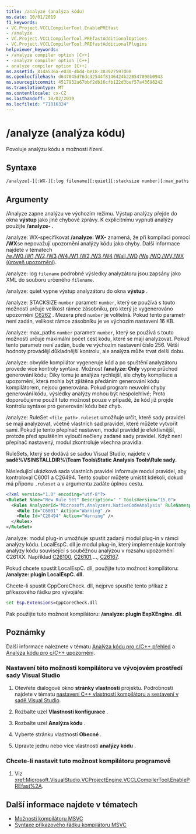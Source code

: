 ```yaml
---
title: /analyze (analýza kódu)
ms.date: 10/01/2019
f1_keywords:
- VC.Project.VCCLCompilerTool.EnablePREfast
- /analyze
- VC.Project.VCCLCompilerTool.PREfastAdditionalOptions
- VC.Project.VCCLCompilerTool.PREfastAdditionalPlugins
helpviewer_keywords:
- /analyze compiler option [C++]
- -analyze compiler option [C++]
- analyze compiler option [C++]
ms.assetid: 81da536a-e030-4bd4-be18-383927597d08
ms.openlocfilehash: d647045d76dc32544f8146424b220547890b0943
ms.sourcegitcommit: 4517932a67bbf2db16cfb122d3bef57a43696242
ms.translationtype: MT
ms.contentlocale: cs-CZ
ms.lasthandoff: 10/02/2019
ms.locfileid: "71816324"
---
```

# <a name="analyze-code-analysis"></a>/analyze (analýza kódu)

Povoluje analýzu kódu a možnosti řízení.

## <a name="syntax"></a>Syntaxe

```cmd
/analyze[-][:WX-][:log filename][:quiet][:stacksize number][:max_paths number][:only][:ruleset]
```

## <a name="arguments"></a>Argumenty

/Analyze zapne analýzu ve výchozím režimu. Výstup analýzy přejde do okna **výstup** jako jiné chybové zprávy. K explicitnímu vypnutí analýzy použijte **/analyze-** .

/analyze: WX-specifikovat **/analyze: WX-** znamená, že při kompilaci pomocí **/WX**se nepovažují upozornění analýzy kódu jako chyby. Další informace najdete v tématech [/w,/W0,/W1,/W2,/W3,/W4,/W1,/W2,/W3,/W4,/Wall,/WD,/We,/WO,/WV,/WX (úroveň upozornění)](compiler-option-warning-level.md).

/analyze: log `filename` podrobné výsledky analyzátoru jsou zapsány jako XML do souboru určeného `filename`.

/analyze: quiet vypne výstup analyzátoru do okna **výstup** .

/analyze: STACKSIZE `number` parametr `number`, který se používá s touto možností určuje velikost rámce zásobníku, pro který je vygenerováno upozornění [C6262](/visualstudio/code-quality/c6262) . Mezera před `number` je volitelná. Pokud tento parametr není zadán, velikost rámce zásobníku je ve výchozím nastavení 16 KB.

/analyze: max_paths `number` parametr `number`, který se používá s touto možností určuje maximální počet cest kódu, které se mají analyzovat. Pokud tento parametr není zadán, bude ve výchozím nastavení číslo 256. Větší hodnoty provádějí důkladnější kontrolu, ale analýza může trvat delší dobu.

/analyze: obvykle kompilátor vygeneruje kód a po spuštění analyzátoru provede více kontroly syntaxe. Možnost **/analyze: Only** vypne průchod generování kódu; Díky tomu je analýza rychlejší, ale chyby kompilace a upozornění, která mohla být zjištěna předáním generování kódu kompilátorem, nejsou generována. Pokud program neuvolní chyby generování kódu, výsledky analýzy mohou být nespolehlivé; Proto doporučujeme použít tuto možnost pouze v případě, že kód již projde kontrolu syntaxe pro generování kódu bez chyb.

/analyze: RuleSet `<file_path>.ruleset` umožňuje určit, které sady pravidel se mají analyzovat, včetně vlastních sad pravidel, které můžete vytvořit sami. Pokud je tento přepínač nastaven, modul pravidel je efektivnější, protože před spuštěním vyloučí nečleny zadané sady pravidel. Když není přepínač nastavený, modul zkontroluje všechna pravidla.

RuleSets, který se dodává se sadou Visual Studio, najdete v **sadě%VSINSTALLDIR%\Team Tools\Static Analysis Tools\Rule sady.**

Následující ukázková sada vlastních pravidel informuje modul pravidel, aby kontroloval C6001 a C26494. Tento soubor můžete umístit kdekoli, dokud má příponu `.ruleset` a v argumentu zadáte úplnou cestu.

```xml
<?xml version="1.0" encoding="utf-8"?>
<RuleSet Name="New Rule Set" Description=" " ToolsVersion="15.0">
  <Rules AnalyzerId="Microsoft.Analyzers.NativeCodeAnalysis" RuleNamespace="Microsoft.Rules.Native">
    <Rule Id="C6001" Action="Warning" />
    <Rule Id="C26494" Action="Warning" />
  </Rules>
</RuleSet>
```

/analyze: modul plug-in umožňuje spustit zadaný modul plug-in v rámci analýzy kódu.
LocalEspC. dll je modul plug-in, který implementuje kontroly analýzy kódu související s souběžnou analýzou v rozsahu upozornění C261XX. Například [C26100](/visualstudio/code-quality/c26100), [C26101](/visualstudio/code-quality/c26101),..., [C26167](/visualstudio/code-quality/c26167).

Pokud chcete spustit LocalEspC. dll, použijte tuto možnost kompilátoru: **/analyze: plugin LocalEspC. dll.**

Chcete-li spustit CppCoreCheck. dll, nejprve spusťte tento příkaz z příkazového řádku pro vývojáře:

```cmd
set Esp.Extensions=CppCoreCheck.dll
```

Pak použijte tuto možnost kompilátoru: **/analyze: plugin EspXEngine. dll**.

## <a name="remarks"></a>Poznámky

Další informace naleznete v tématu [Analýza kódu pro c/C++ přehled](/visualstudio/code-quality/code-analysis-for-c-cpp-overview) a [Analýza kódu pro c/C++ upozornění](/visualstudio/code-quality/code-analysis-for-c-cpp-warnings).

### <a name="to-set-this-compiler-option-in-the-visual-studio-development-environment"></a>Nastavení této možnosti kompilátoru ve vývojovém prostředí sady Visual Studio

1. Otevřete dialogové okno **stránky vlastností** projektu. Podrobnosti najdete v tématu [nastavení C++ vlastností kompilátoru a sestavení v sadě Visual Studio](../working-with-project-properties.md).

1. Rozbalte uzel **Vlastnosti konfigurace** .

1. Rozbalte uzel **Analýza kódu** .

1. Vyberte stránku vlastností **Obecné** .

1. Upravte jednu nebo více vlastností **analýzy kódu** .

### <a name="to-set-this-compiler-option-programmatically"></a>Chcete-li nastavit tuto možnost kompilátoru programově

1. Viz <xref:Microsoft.VisualStudio.VCProjectEngine.VCCLCompilerTool.EnablePREfast%2A>.

## <a name="see-also"></a>Další informace najdete v tématech

- [Možnosti kompilátoru MSVC](compiler-options.md)
- [Syntaxe příkazového řádku kompilátoru MSVC](compiler-command-line-syntax.md)
